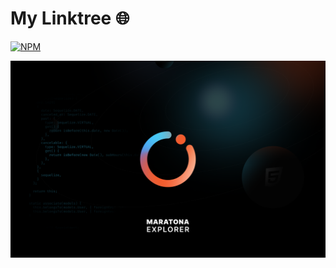 # My Linktree 🌐
[![NPM](https://img.shields.io/npm/l/react)](https://github.com/jhonncamarg0/my-linktree/blob/main/license)

![NPM](https://github.com/jhonncamarg0/jhonatha-camargo/blob/main/assets/img/explorer.png)
